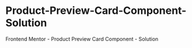 # Product-Preview-Card-Component-Solution
Frontend Mentor - Product Preview Card Component - Solution
